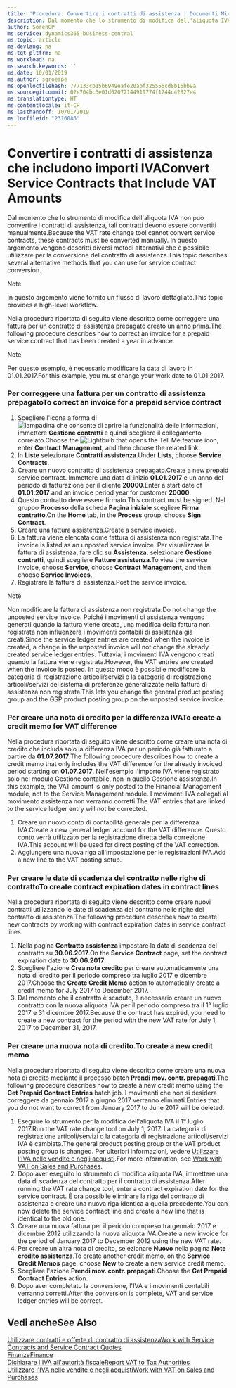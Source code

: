 ```yaml
---
title: 'Procedura: Convertire i contratti di assistenza | Documenti Microsoft'
description: Dal momento che lo strumento di modifica dell'aliquota IVA non può convertire i contratti di assistenza, tali contratti devono essere convertiti manualmente. In questo argomento vengono descritti diversi metodi alternativi che è possibile utilizzare per la conversione del contratto di assistenza.
author: SorenGP
ms.service: dynamics365-business-central
ms.topic: article
ms.devlang: na
ms.tgt_pltfrm: na
ms.workload: na
ms.search.keywords: ''
ms.date: 10/01/2019
ms.author: sgroespe
ms.openlocfilehash: 777133cb15b6949eafe20abf325556cd8b16bb9a
ms.sourcegitcommit: 02e704bc3e01d62072144919774f1244c42827e4
ms.translationtype: HT
ms.contentlocale: it-CH
ms.lasthandoff: 10/01/2019
ms.locfileid: "2316086"
---
```

# <a name="convert-service-contracts-that-include-vat-amounts"></a><span data-ttu-id="f581d-104">Convertire i contratti di assistenza che includono importi IVA</span><span class="sxs-lookup"><span data-stu-id="f581d-104">Convert Service Contracts that Include VAT Amounts</span></span>
<span data-ttu-id="f581d-105">Dal momento che lo strumento di modifica dell'aliquota IVA non può convertire i contratti di assistenza, tali contratti devono essere convertiti manualmente.</span><span class="sxs-lookup"><span data-stu-id="f581d-105">Because the VAT rate change tool cannot convert service contracts, these contracts must be converted manually.</span></span> <span data-ttu-id="f581d-106">In questo argomento vengono descritti diversi metodi alternativi che è possibile utilizzare per la conversione del contratto di assistenza.</span><span class="sxs-lookup"><span data-stu-id="f581d-106">This topic describes several alternative methods that you can use for service contract conversion.</span></span>  

> [!NOTE]  
>  <span data-ttu-id="f581d-107">In questo argomento viene fornito un flusso di lavoro dettagliato.</span><span class="sxs-lookup"><span data-stu-id="f581d-107">This topic provides a high-level workflow.</span></span>  

 <span data-ttu-id="f581d-108">Nella procedura riportata di seguito viene descritto come correggere una fattura per un contratto di assistenza prepagato creato un anno prima.</span><span class="sxs-lookup"><span data-stu-id="f581d-108">The following procedure describes how to correct an invoice for a prepaid service contract that has been created a year in advance.</span></span>  

> [!NOTE]  
>  <span data-ttu-id="f581d-109">Per questo esempio, è necessario modificare la data di lavoro in 01.01.2017.</span><span class="sxs-lookup"><span data-stu-id="f581d-109">For this example, you must change your work date to 01.01.2017.</span></span>  

### <a name="to-correct-an-invoice-for-a-prepaid-service-contract"></a><span data-ttu-id="f581d-110">Per correggere una fattura per un contratto di assistenza prepagato</span><span class="sxs-lookup"><span data-stu-id="f581d-110">To correct an invoice for a prepaid service contract</span></span>  
1. <span data-ttu-id="f581d-111">Scegliere l'icona a forma di ![lampadina che consente di aprire la funzionalità delle informazioni](media/ui-search/search_small.png "Informazioni sull'operazione che si desidera eseguire"), immettere **Gestione contratti** e quindi scegliere il collegamento correlato.</span><span class="sxs-lookup"><span data-stu-id="f581d-111">Choose the ![Lightbulb that opens the Tell Me feature](media/ui-search/search_small.png "Tell me what you want to do") icon, enter **Contract Management**, and then choose the related link.</span></span>  
2. <span data-ttu-id="f581d-112">In **Liste** selezionare **Contratti assistenza**.</span><span class="sxs-lookup"><span data-stu-id="f581d-112">Under **Lists**, choose **Service Contracts**.</span></span>  
3. <span data-ttu-id="f581d-113">Creare un nuovo contratto di assistenza prepagato.</span><span class="sxs-lookup"><span data-stu-id="f581d-113">Create a new prepaid service contract.</span></span> <span data-ttu-id="f581d-114">Immettere una data di inizio **01.01.2017** e un anno del periodo di fatturazione per il cliente **20000**.</span><span class="sxs-lookup"><span data-stu-id="f581d-114">Enter a start date of **01.01.2017** and an invoice period year for customer **20000**.</span></span>  
4. <span data-ttu-id="f581d-115">Questo contratto deve essere firmato.</span><span class="sxs-lookup"><span data-stu-id="f581d-115">This contract must be signed.</span></span> <span data-ttu-id="f581d-116">Nel gruppo **Processo** della scheda **Pagina iniziale** scegliere **Firma contratto**.</span><span class="sxs-lookup"><span data-stu-id="f581d-116">On the **Home** tab, in the **Process** group, choose **Sign Contract**.</span></span>  
5. <span data-ttu-id="f581d-117">Creare una fattura assistenza.</span><span class="sxs-lookup"><span data-stu-id="f581d-117">Create a service invoice.</span></span>
6. <span data-ttu-id="f581d-118">La fattura viene elencata come fattura di assistenza non registrata.</span><span class="sxs-lookup"><span data-stu-id="f581d-118">The invoice is listed as an unposted service invoice.</span></span> <span data-ttu-id="f581d-119">Per visualizzare la fattura di assistenza, fare clic su **Assistenza**, selezionare **Gestione contratti**, quindi scegliere **Fatture assistenza**.</span><span class="sxs-lookup"><span data-stu-id="f581d-119">To view the service invoice, choose **Service**, choose **Contract Management**, and then choose **Service Invoices**.</span></span>  
7. <span data-ttu-id="f581d-120">Registrare la fattura di assistenza.</span><span class="sxs-lookup"><span data-stu-id="f581d-120">Post the service invoice.</span></span>  

> [!NOTE]  
>  <span data-ttu-id="f581d-121">Non modificare la fattura di assistenza non registrata.</span><span class="sxs-lookup"><span data-stu-id="f581d-121">Do not change the unposted service invoice.</span></span> <span data-ttu-id="f581d-122">Poiché i movimenti di assistenza vengono generati quando la fattura viene creata, una modifica della fattura non registrata non influenzerà i movimenti contabili di assistenza già creati.</span><span class="sxs-lookup"><span data-stu-id="f581d-122">Since the service ledger entries are created when the invoice is created, a change in the unposted invoice will not change the already created service ledger entries.</span></span> <span data-ttu-id="f581d-123">Tuttavia, i movimenti IVA vengono creati quando la fattura viene registrata.</span><span class="sxs-lookup"><span data-stu-id="f581d-123">However, the VAT entries are created when the invoice is posted.</span></span> <span data-ttu-id="f581d-124">In questo modo è possibile modificare la categoria di registrazione articoli/servizi e la categoria di registrazione articoli/servizi del sistema di preferenze generalizzate nella fattura di assistenza non registrata.</span><span class="sxs-lookup"><span data-stu-id="f581d-124">This lets you change the general product posting group and the GSP product posting group on the unposted service invoice.</span></span>  

### <a name="to-create-a-credit-memo-for-vat-difference"></a><span data-ttu-id="f581d-125">Per creare una nota di credito per la differenza IVA</span><span class="sxs-lookup"><span data-stu-id="f581d-125">To create a credit memo for VAT difference</span></span>  
<span data-ttu-id="f581d-126">Nella procedura riportata di seguito viene descritto come creare una nota di credito che includa solo la differenza IVA per un periodo già fatturato a partire da **01.07.2017**.</span><span class="sxs-lookup"><span data-stu-id="f581d-126">The following procedure describes how to create a credit memo that only includes the VAT difference for the already invoiced period starting on **01.07.2017**.</span></span> <span data-ttu-id="f581d-127">Nell'esempio l'importo IVA viene registrato solo nel modulo Gestione contabile, non in quello Gestione assistenza.</span><span class="sxs-lookup"><span data-stu-id="f581d-127">In this example, the VAT amount is only posted to the Financial Management module, not to the Service Management module.</span></span> <span data-ttu-id="f581d-128">I movimenti IVA collegati al movimento assistenza non verranno corretti.</span><span class="sxs-lookup"><span data-stu-id="f581d-128">The VAT entries that are linked to the service ledger entry will not be corrected.</span></span>  

1. <span data-ttu-id="f581d-129">Creare un nuovo conto di contabilità generale per la differenza IVA.</span><span class="sxs-lookup"><span data-stu-id="f581d-129">Create a new general ledger account for the VAT difference.</span></span> <span data-ttu-id="f581d-130">Questo conto verrà utilizzato per la registrazione diretta della correzione IVA.</span><span class="sxs-lookup"><span data-stu-id="f581d-130">This account will be used for direct posting of the VAT correction.</span></span>  
2. <span data-ttu-id="f581d-131">Aggiungere una nuova riga all'impostazione per le registrazioni IVA.</span><span class="sxs-lookup"><span data-stu-id="f581d-131">Add a new line to the VAT posting setup.</span></span>  

### <a name="to-create-contract-expiration-dates-in-contract-lines"></a><span data-ttu-id="f581d-132">Per creare le date di scadenza del contratto nelle righe di contratto</span><span class="sxs-lookup"><span data-stu-id="f581d-132">To create contract expiration dates in contract lines</span></span>  
<span data-ttu-id="f581d-133">Nella procedura riportata di seguito viene descritto come creare nuovi contratti utilizzando le date di scadenza del contratto nelle righe del contratto di assistenza.</span><span class="sxs-lookup"><span data-stu-id="f581d-133">The following procedure describes how to create new contracts by working with contract expiration dates in service contract lines.</span></span>  

1. <span data-ttu-id="f581d-134">Nella pagina **Contratto assistenza** impostare la data di scadenza del contratto su **30.06.2017**.</span><span class="sxs-lookup"><span data-stu-id="f581d-134">On the **Service Contract** page, set the contract expiration date to **30.06.2017**.</span></span>  
2. <span data-ttu-id="f581d-135">Scegliere l'azione **Crea nota credito** per creare automaticamente una nota di credito per il periodo compreso tra luglio 2017 e dicembre 2017.</span><span class="sxs-lookup"><span data-stu-id="f581d-135">Choose the **Create Credit Memo** action to automatically create a credit memo for July 2017 to December 2017.</span></span>  
3. <span data-ttu-id="f581d-136">Dal momento che il contratto è scaduto, è necessario creare un nuovo contratto con la nuova aliquota IVA per il periodo compreso tra il 1° luglio 2017 e 31 dicembre 2017.</span><span class="sxs-lookup"><span data-stu-id="f581d-136">Because the contract has expired, you need to create a new contract for the period with the new VAT rate for July 1, 2017 to December 31, 2017.</span></span>  

### <a name="to-create-a-new-credit-memo"></a><span data-ttu-id="f581d-137">Per creare una nuova nota di credito.</span><span class="sxs-lookup"><span data-stu-id="f581d-137">To create a new credit memo</span></span>  
<span data-ttu-id="f581d-138">Nella procedura riportata di seguito viene descritto come creare una nuova nota di credito mediante il processo batch **Prendi mov. contr. prepagati**.</span><span class="sxs-lookup"><span data-stu-id="f581d-138">The following procedure describes how to create a new credit memo using the **Get Prepaid Contract Entries** batch job.</span></span> <span data-ttu-id="f581d-139">I movimenti che non si desidera correggere da gennaio 2017 a giugno 2017 verranno eliminati.</span><span class="sxs-lookup"><span data-stu-id="f581d-139">Entries that you do not want to correct from January 2017 to June 2017 will be deleted.</span></span>  

1. <span data-ttu-id="f581d-140">Eseguire lo strumento per la modifica dell'aliquota IVA il 1° luglio 2017.</span><span class="sxs-lookup"><span data-stu-id="f581d-140">Run the VAT rate change tool on July 1, 2017.</span></span> <span data-ttu-id="f581d-141">La categoria di registrazione articoli/servizi o la categoria di registrazione articoli/servizi IVA è cambiata.</span><span class="sxs-lookup"><span data-stu-id="f581d-141">The general product posting group or the VAT product posting group is changed.</span></span> <span data-ttu-id="f581d-142">Per ulteriori informazioni, vedere [Utilizzare l'IVA nelle vendite e negli acquisti](finance-work-with-vat.md).</span><span class="sxs-lookup"><span data-stu-id="f581d-142">For more information, see [Work with VAT on Sales and Purchases](finance-work-with-vat.md).</span></span>  
2. <span data-ttu-id="f581d-143">Dopo aver eseguito lo strumento di modifica aliquota IVA, immettere una data di scadenza del contratto per il contratto di assistenza.</span><span class="sxs-lookup"><span data-stu-id="f581d-143">After running the VAT rate change tool, enter a contract expiration date for the service contract.</span></span> <span data-ttu-id="f581d-144">È ora possibile eliminare la riga del contratto di assistenza e creare una nuova riga identica a quella precedente.</span><span class="sxs-lookup"><span data-stu-id="f581d-144">You can now delete the service contract line and create a new line that is identical to the old one.</span></span>  
3. <span data-ttu-id="f581d-145">Creare una nuova fattura per il periodo compreso tra gennaio 2017 e dicembre 2012 utilizzando la nuova aliquota IVA.</span><span class="sxs-lookup"><span data-stu-id="f581d-145">Create a new invoice for the period of January 2017 to December 2012 using the new VAT rate.</span></span>  
4. <span data-ttu-id="f581d-146">Per creare un'altra nota di credito, selezionare **Nuovo** nella pagina **Note credito assistenza**.</span><span class="sxs-lookup"><span data-stu-id="f581d-146">To create another credit memo, on the **Service Credit Memos** page, choose **New** to create a new service credit memo.</span></span>  
5. <span data-ttu-id="f581d-147">Scegliere l'azione **Prendi mov. contr. prepagati**.</span><span class="sxs-lookup"><span data-stu-id="f581d-147">Choose the **Get Prepaid Contract Entries** action.</span></span>  
6. <span data-ttu-id="f581d-148">Dopo aver completato la conversione, l'IVA e i movimenti contabili verranno corretti.</span><span class="sxs-lookup"><span data-stu-id="f581d-148">After the conversion is complete, VAT and service ledger entries will be correct.</span></span>  

## <a name="see-also"></a><span data-ttu-id="f581d-149">Vedi anche</span><span class="sxs-lookup"><span data-stu-id="f581d-149">See Also</span></span>  
[<span data-ttu-id="f581d-150">Utilizzare contratti e offerte di contratto di assistenza</span><span class="sxs-lookup"><span data-stu-id="f581d-150">Work with Service Contracts and Service Contract Quotes</span></span>](service-how-to-create-service-contracts-and-service-contract-quotes.md)  
[<span data-ttu-id="f581d-151">Finanze</span><span class="sxs-lookup"><span data-stu-id="f581d-151">Finance</span></span>](finance.md)  
[<span data-ttu-id="f581d-152">Dichiarare l'IVA all'autorità fiscale</span><span class="sxs-lookup"><span data-stu-id="f581d-152">Report VAT to Tax Authorities</span></span>](finance-how-report-vat.md)  
[<span data-ttu-id="f581d-153">Utilizzare l'IVA nelle vendite e negli acquisti</span><span class="sxs-lookup"><span data-stu-id="f581d-153">Work with VAT on Sales and Purchases</span></span>](finance-work-with-vat.md)  
